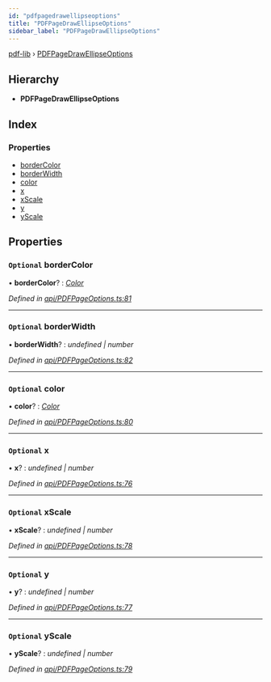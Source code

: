 ```yaml
---
id: "pdfpagedrawellipseoptions"
title: "PDFPageDrawEllipseOptions"
sidebar_label: "PDFPageDrawEllipseOptions"
---
```


[pdf-lib](../index.md) › [PDFPageDrawEllipseOptions](pdfpagedrawellipseoptions.md)

## Hierarchy

* **PDFPageDrawEllipseOptions**

## Index

### Properties

* [borderColor](pdfpagedrawellipseoptions.md#optional-bordercolor)
* [borderWidth](pdfpagedrawellipseoptions.md#optional-borderwidth)
* [color](pdfpagedrawellipseoptions.md#optional-color)
* [x](pdfpagedrawellipseoptions.md#optional-x)
* [xScale](pdfpagedrawellipseoptions.md#optional-xscale)
* [y](pdfpagedrawellipseoptions.md#optional-y)
* [yScale](pdfpagedrawellipseoptions.md#optional-yscale)

## Properties

### `Optional` borderColor

• **borderColor**? : *[Color](../index.md#color)*

*Defined in [api/PDFPageOptions.ts:81](https://github.com/Hopding/pdf-lib/blob/c47aae6/src/api/PDFPageOptions.ts#L81)*

___

### `Optional` borderWidth

• **borderWidth**? : *undefined | number*

*Defined in [api/PDFPageOptions.ts:82](https://github.com/Hopding/pdf-lib/blob/c47aae6/src/api/PDFPageOptions.ts#L82)*

___

### `Optional` color

• **color**? : *[Color](../index.md#color)*

*Defined in [api/PDFPageOptions.ts:80](https://github.com/Hopding/pdf-lib/blob/c47aae6/src/api/PDFPageOptions.ts#L80)*

___

### `Optional` x

• **x**? : *undefined | number*

*Defined in [api/PDFPageOptions.ts:76](https://github.com/Hopding/pdf-lib/blob/c47aae6/src/api/PDFPageOptions.ts#L76)*

___

### `Optional` xScale

• **xScale**? : *undefined | number*

*Defined in [api/PDFPageOptions.ts:78](https://github.com/Hopding/pdf-lib/blob/c47aae6/src/api/PDFPageOptions.ts#L78)*

___

### `Optional` y

• **y**? : *undefined | number*

*Defined in [api/PDFPageOptions.ts:77](https://github.com/Hopding/pdf-lib/blob/c47aae6/src/api/PDFPageOptions.ts#L77)*

___

### `Optional` yScale

• **yScale**? : *undefined | number*

*Defined in [api/PDFPageOptions.ts:79](https://github.com/Hopding/pdf-lib/blob/c47aae6/src/api/PDFPageOptions.ts#L79)*
